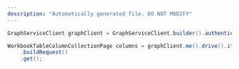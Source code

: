 ```yaml
---
description: "Automatically generated file. DO NOT MODIFY"
---
```

<!-- markdownlint-disable MD041 -->

```java
GraphServiceClient graphClient = GraphServiceClient.builder().authenticationProvider( authProvider ).buildClient();

WorkbookTableColumnCollectionPage columns = graphClient.me().drive().items("{id}").workbook().tables("{id|name}").columns()
    .buildRequest()
    .get();
```
